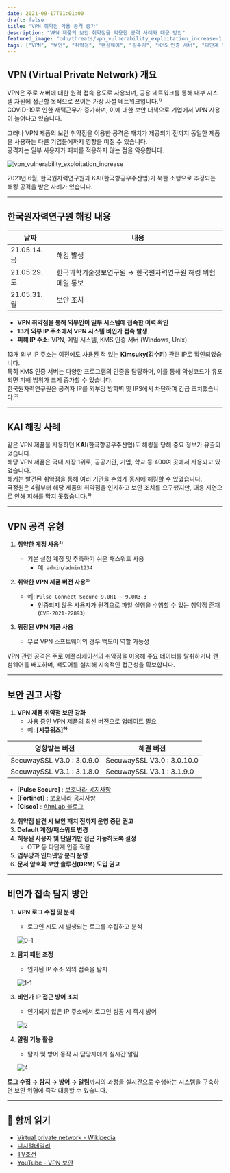 ```yaml
---
date: 2021-09-17T01:01:00
draft: false
title: "VPN 취약점 악용 공격 증가"
description: "VPN 제품의 보안 취약점을 악용한 공격 사례와 대응 방안"
featured_image: "cdn/threats/vpn_vulnerability_exploitation_increase-1.png"
tags: ["VPN", "보안", "취약점", "랜섬웨어", "김수키", "KMS 인증 서버", "다단계 인증"]
---
```


## VPN (Virtual Private Network) 개요

VPN은 주로 서버에 대한 원격 접속 용도로 사용되며, 공용 네트워크를 통해 내부 시스템 자원에 접근할 목적으로 쓰이는 가상 사설 네트워크입니다.¹⁾  
COVID-19로 인한 재택근무가 증가하며, 이에 대한 보안 대책으로 기업에서 VPN 사용이 늘어나고 있습니다.

그러나 VPN 제품의 보안 취약점을 이용한 공격은 패치가 제공되기 전까지 동일한 제품을 사용하는 다른 기업들에까지 영향을 미칠 수 있습니다.  
공격자는 일부 사용자가 패치를 적용하지 않는 점을 악용합니다.

<!--more-->
![vpn_vulnerability_exploitation_increase](https://blog.plura.io/cdn/threats/vpn_vulnerability_exploitation_increase-1.png)

2021년 6월, 한국원자력연구원과 KAI(한국항공우주산업)가 북한 소행으로 추정되는 해킹 공격을 받은 사례가 있습니다.

---

## 한국원자력연구원 해킹 내용

| 날짜             | 내용                                               |
|------------------|----------------------------------------------------|
| 21.05.14. 금    | 해킹 발생                                          |
| 21.05.29. 토    | 한국과학기술정보연구원 → 한국원자력연구원 해킹 위험 메일 통보 |
| 21.05.31. 월    | 보안 조치                                          |

- **VPN 취약점을 통해 외부인이 일부 시스템에 접속한 이력 확인**  
- **13개 외부 IP 주소에서 VPN 시스템 비인가 접속 발생**  
- **피해 IP 주소:** VPN, 메일 시스템, KMS 인증 서버 (Windows, Unix)  

13개 외부 IP 주소는 이전에도 사용된 적 있는 **Kimsuky(김수키)** 관련 IP로 확인되었습니다.  
특히 KMS 인증 서버는 다양한 프로그램의 인증을 담당하며, 이를 통해 악성코드가 유포되면 피해 범위가 크게 증가할 수 있습니다.  
한국원자력연구원은 공격자 IP를 외부망 방화벽 및 IPS에서 차단하여 긴급 조치했습니다.²⁾  

---

## KAI 해킹 사례

같은 VPN 제품을 사용하던 **KAI**(한국항공우주산업)도 해킹을 당해 중요 정보가 유출되었습니다.  
해당 VPN 제품은 국내 시장 1위로, 공공기관, 기업, 학교 등 400여 곳에서 사용되고 있었습니다.  
해커는 발견된 취약점을 통해 여러 기관을 손쉽게 동시에 해킹할 수 있었습니다.  
국정원은 4월부터 해당 제품의 취약점을 인지하고 보안 조치를 요구했지만, 대응 지연으로 인해 피해를 막지 못했습니다.³⁾

---

## VPN 공격 유형

1. **취약한 계정 사용**⁴⁾  
   - 기본 설정 계정 및 추측하기 쉬운 패스워드 사용  
     - 예: `admin/admin1234`

2. **취약한 VPN 제품 버전 사용**⁵⁾  
   - 예: `Pulse Connect Secure 9.0R1 ~ 9.0R3.3`  
     - 인증되지 않은 사용자가 원격으로 파일 실행을 수행할 수 있는 취약점 존재 (`CVE-2021-22893`)

3. **위장된 VPN 제품 사용**  
   - 무료 VPN 소프트웨어의 경우 백도어 역할 가능성  

VPN 관련 공격은 주로 애플리케이션의 취약점을 이용해 주요 데이터를 탈취하거나 랜섬웨어를 배포하며, 백도어를 설치해 지속적인 접근성을 확보합니다.

---

## 보안 권고 사항

1. **VPN 제품 취약점 보안 강화**  
   - 사용 중인 VPN 제품의 최신 버전으로 업데이트 필요  
   - 예: **[시큐위즈]⁶⁾**

| 영향받는 버전                        | 해결 버전                          |
|------------------------------------|----------------------------------|
| SecuwaySSL V3.0 : 3.0.9.0          | SecuwaySSL V3.0 : 3.0.10.0       |
| SecuwaySSL V3.1 : 3.1.8.0          | SecuwaySSL V3.1 : 3.1.9.0        |

   - **[Pulse Secure]** : [보호나라 공지사항](https://www.boho.or.kr/data/secNoticeView.do?bulletin_writing_sequence=36009)  
   - **[Fortinet]** : [보호나라 공지사항](https://www.boho.or.kr/data/secNoticeView.do?bulletin_writing_sequence=35989)  
   - **[Cisco]** : [AhnLab 블로그](https://blog.alyac.co.kr/3977)  

2. **취약점 발견 시 보안 패치 전까지 운영 중단 권고**  
3. **Default 계정/패스워드 변경**  
4. **허용된 사용자 및 단말기만 접근 가능하도록 설정**  
   - OTP 등 다단계 인증 적용  
5. **업무망과 인터넷망 분리 운영**  
6. **문서 암호화 보안 솔루션(DRM) 도입 권고**  

---

## 비인가 접속 탐지 방안

1. **VPN 로그 수집 및 분석**  
   - 로그인 시도 시 발생되는 로그를 수집하고 분석  

   ![0-1](https://github.com/user-attachments/assets/1f01726f-d7dc-482b-be6a-02bb21d6dae8)

2. **탐지 패턴 조정**  
   - 인가된 IP 주소 외의 접속을 탐지  

   ![1-1](https://github.com/user-attachments/assets/75edcaa7-1abf-4c25-b9ca-e37cb3478ea2)

3. **비인가 IP 접근 방어 조치**  
   - 인가되지 않은 IP 주소에서 로그인 성공 시 즉시 방어  

   ![2](https://github.com/user-attachments/assets/79dbf7e6-fcc4-4c9a-9036-efe9d3203336)

4. **알림 기능 활용**  
   - 탐지 및 방어 동작 시 담당자에게 실시간 알림  

   ![4](https://github.com/user-attachments/assets/bd60d9ca-47ae-4e6e-8da4-8d95393277e1)

**로그 수집 → 탐지 → 방어 → 알림**까지의 과정을 실시간으로 수행하는 시스템을 구축하면 보안 위협에 즉각 대응할 수 있습니다.

---

## 📖 함께 읽기
- [Virtual private network - Wikipedia](https://en.wikipedia.org/wiki/Virtual_private_network)  
- [디지털데일리](http://m.ddaily.co.kr/m/m_article/?no=216447)  
- [TV조선](http://news.tvchosun.com/site/data/html_dir/2021/07/02/2021070290112.html)  
- [YouTube - VPN 보안](https://www.youtube.com/watch?v=B6pnCJFvnYE)  
